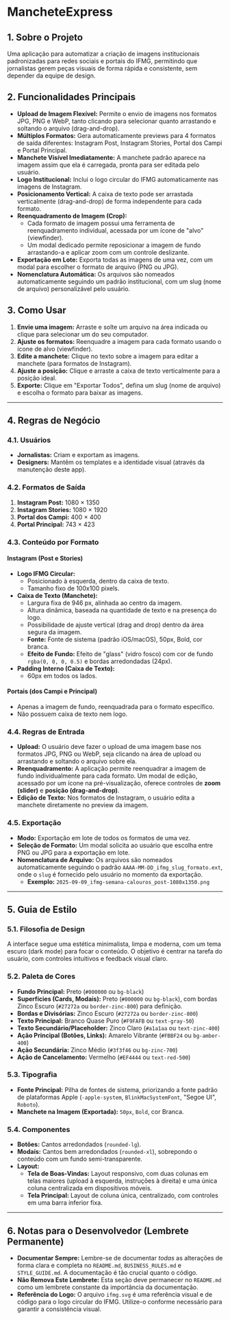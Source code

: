 # MancheteExpress

## 1. Sobre o Projeto

Uma aplicação para automatizar a criação de imagens institucionais padronizadas para redes sociais e portais do IFMG, permitindo que jornalistas gerem peças visuais de forma rápida e consistente, sem depender da equipe de design.

## 2. Funcionalidades Principais

-   **Upload de Imagem Flexível:** Permite o envio de imagens nos formatos JPG, PNG e WebP, tanto clicando para selecionar quanto arrastando e soltando o arquivo (drag-and-drop).
-   **Múltiplos Formatos:** Gera automaticamente previews para 4 formatos de saída diferentes: Instagram Post, Instagram Stories, Portal dos Campi e Portal Principal.
-   **Manchete Visível Imediatamente:** A manchete padrão aparece na imagem assim que ela é carregada, pronta para ser editada pelo usuário.
-   **Logo Institucional:** Inclui o logo circular do IFMG automaticamente nas imagens de Instagram.
-   **Posicionamento Vertical:** A caixa de texto pode ser arrastada verticalmente (drag-and-drop) de forma independente para cada formato.
-   **Reenquadramento de Imagem (Crop):**
    -   Cada formato de imagem possui uma ferramenta de reenquadramento individual, acessada por um ícone de "alvo" (viewfinder).
    -   Um modal dedicado permite reposicionar a imagem de fundo arrastando-a e aplicar zoom com um controle deslizante.
-   **Exportação em Lote:** Exporta todas as imagens de uma vez, com um modal para escolher o formato de arquivo (PNG ou JPG).
-   **Nomenclatura Automática:** Os arquivos são nomeados automaticamente seguindo um padrão institucional, com um slug (nome de arquivo) personalizável pelo usuário.

## 3. Como Usar

1.  **Envie uma imagem:** Arraste e solte um arquivo na área indicada ou clique para selecionar um do seu computador.
2.  **Ajuste os formatos:** Reenquadre a imagem para cada formato usando o ícone de alvo (viewfinder).
3.  **Edite a manchete:** Clique no texto sobre a imagem para editar a manchete (para formatos de Instagram).
4.  **Ajuste a posição:** Clique e arraste a caixa de texto verticalmente para a posição ideal.
5.  **Exporte:** Clique em "Exportar Todos", defina um slug (nome de arquivo) e escolha o formato para baixar as imagens.

---

## 4. Regras de Negócio

### 4.1. Usuários

-   **Jornalistas:** Criam e exportam as imagens.
-   **Designers:** Mantêm os templates e a identidade visual (através da manutenção deste app).

### 4.2. Formatos de Saída

1.  **Instagram Post:** 1080 × 1350
2.  **Instagram Stories:** 1080 × 1920
3.  **Portal dos Campi:** 400 × 400
4.  **Portal Principal:** 743 × 423

### 4.3. Conteúdo por Formato

#### Instagram (Post e Stories)

-   **Logo IFMG Circular:**
    -   Posicionado à esquerda, dentro da caixa de texto.
    -   Tamanho fixo de 100x100 pixels.
-   **Caixa de Texto (Manchete):**
    -   Largura fixa de 946 px, alinhada ao centro da imagem.
    -   Altura dinâmica, baseada na quantidade de texto e na presença do logo.
    -   Possibilidade de ajuste vertical (drag and drop) dentro da área segura da imagem.
    -   **Fonte:** Fonte de sistema (padrão iOS/macOS), 50px, Bold, cor branca.
    -   **Efeito de Fundo:** Efeito de "glass" (vidro fosco) com cor de fundo `rgba(0, 0, 0, 0.5)` e bordas arredondadas (24px).
-   **Padding Interno (Caixa de Texto):**
    -   60px em todos os lados.

#### Portais (dos Campi e Principal)

-   Apenas a imagem de fundo, reenquadrada para o formato específico.
-   Não possuem caixa de texto nem logo.

### 4.4. Regras de Entrada

-   **Upload:** O usuário deve fazer o upload de uma imagem base nos formatos JPG, PNG ou WebP, seja clicando na área de upload ou arrastando e soltando o arquivo sobre ela.
-   **Reenquadramento:** A aplicação permite reenquadrar a imagem de fundo individualmente para cada formato. Um modal de edição, acessado por um ícone na pré-visualização, oferece controles de **zoom (slider)** e **posição (drag-and-drop)**.
-   **Edição de Texto:** Nos formatos de Instagram, o usuário edita a manchete diretamente no preview da imagem.

### 4.5. Exportação

-   **Modo:** Exportação em lote de todos os formatos de uma vez.
-   **Seleção de Formato:** Um modal solicita ao usuário que escolha entre PNG ou JPG para a exportação em lote.
-   **Nomenclatura de Arquivo:** Os arquivos são nomeados automaticamente seguindo o padrão `AAAA-MM-DD_ifmg_slug_formato.ext`, onde o `slug` é fornecido pelo usuário no momento da exportação.
    -   **Exemplo:** `2025-09-09_ifmg-semana-calouros_post-1080x1350.png`

---

## 5. Guia de Estilo

### 5.1. Filosofia de Design

A interface segue uma estética minimalista, limpa e moderna, com um tema escuro (dark mode) para focar o conteúdo. O objetivo é centrar na tarefa do usuário, com controles intuitivos e feedback visual claro.

### 5.2. Paleta de Cores

-   **Fundo Principal:** Preto (`#000000` ou `bg-black`)
-   **Superfícies (Cards, Modais):** Preto (`#000000` ou `bg-black`), com bordas Zinco Escuro (`#27272a` ou `border-zinc-800`) para definição.
-   **Bordas e Divisórias:** Zinco Escuro (`#27272a` ou `border-zinc-800`)
-   **Texto Principal:** Branco Quase Puro (`#F9FAFB` ou `text-gray-50`)
-   **Texto Secundário/Placeholder:** Zinco Claro (`#a1a1aa` ou `text-zinc-400`)
-   **Ação Principal (Botões, Links):** Amarelo Vibrante (`#FBBF24` ou `bg-amber-400`)
-   **Ação Secundária:** Zinco Médio (`#3f3f46` ou `bg-zinc-700`)
-   **Ação de Cancelamento:** Vermelho (`#EF4444` ou `text-red-500`)

### 5.3. Tipografia

-   **Fonte Principal:** Pilha de fontes de sistema, priorizando a fonte padrão de plataformas Apple (`-apple-system`, `BlinkMacSystemFont`, "Segoe UI", `Roboto`).
-   **Manchete na Imagem (Exportada):** `50px`, `Bold`, cor Branca.

### 5.4. Componentes

-   **Botões:** Cantos arredondados (`rounded-lg`).
-   **Modais:** Cantos bem arredondados (`rounded-xl`), sobrepondo o conteúdo com um fundo semi-transparente.
-   **Layout:**
    -   **Tela de Boas-Vindas:** Layout responsivo, com duas colunas em telas maiores (upload à esquerda, instruções à direita) e uma única coluna centralizada em dispositivos móveis.
    -   **Tela Principal:** Layout de coluna única, centralizado, com controles em uma barra inferior fixa.

---

## 6. Notas para o Desenvolvedor (Lembrete Permanente)

-   **Documentar Sempre:** Lembre-se de documentar *todas* as alterações de forma clara e completa no `README.md`, `BUSINESS_RULES.md` e `STYLE_GUIDE.md`. A documentação é tão crucial quanto o código.
-   **Não Remova Este Lembrete:** Esta seção deve permanecer no `README.md` como um lembrete constante da importância da documentação.
-   **Referência do Logo:** O arquivo `ifmg.svg` é uma referência visual e de código para o logo circular do IFMG. Utilize-o conforme necessário para garantir a consistência visual.
